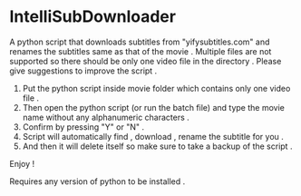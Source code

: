 # IntelliSubDownloader

A python script that downloads subtitles from "yifysubtitles.com" and renames the subtitles same as that of the movie . Multiple files are not supported so there should be only one video file in the directory . Please give suggestions to improve the script .

1. Put the python script inside movie folder which contains only one video file .
2. Then open the python script (or run the batch file) and type the movie name without any alphanumeric characters .
3. Confirm by pressing "Y" or "N" .
4. Script will automatically find , download , rename the subtitle for you .
5. And then it will delete itself so make sure to take a backup of the script .

Enjoy !

Requires any version of python to be installed .
